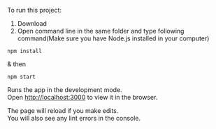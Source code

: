 To run this project:

1. Download 
2. Open command line in the same folder and type following command(Make sure you have Node.js installed in your computer)

`npm install`

& then

 `npm start`

Runs the app in the development mode.<br>
Open [http://localhost:3000](http://localhost:3000) to view it in the browser.

The page will reload if you make edits.<br>
You will also see any lint errors in the console.

